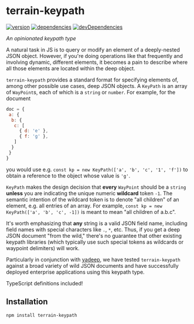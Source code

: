 # terrain-keypath
[![version](https://img.shields.io/npm/v/terrain-keypath.svg)](https://www.npmjs.org/package/terrain-keypath)
[![dependencies](https://david-dm.org/terraindata/terrain-keypath.svg)](https://david-dm.org/terraindata/terrain-keypath)
[![devDependencies](https://david-dm.org/terraindata/terrain-keypath/dev-status.svg)](https://david-dm.org/terraindata/terrain-keypath#info=devDependencies)

_An opinionated keypath type_

A natural task in JS is to query or modify an element of a deeply-nested JSON object.
However, if you're doing operations like that frequently and involving dynamic, different
elements, it becomes a pain to describe where all those elements are located within the
deep object.

`terrain-keypath` provides a standard format for specifying elements of, among other
possible use cases, deep JSON objects.  A `KeyPath` is an array of `WayPoint`s, each
of which is a `string` or `number`.  For example, for the document
```js
doc = {
 a: {
  b: {
   c: [
     { d: 'e' },
     { f: 'g' },
   ]
  }
 }
}
```
you would use e.g. `const kp = new KeyPath(['a', 'b', 'c', '1', 'f'])` to obtain
a reference to the object whose value is `'g'`.

`KeyPath` makes the design decision that **every** `WayPoint` should be a `string`
**unless** you are indicating the unique numeric **wildcard** token `-1`.  The
semantic intention of the wildcard token is to denote "all children" of an element,
e.g. all entries of an array.  For example,
`const kp = new KeyPath(['a', 'b', 'c', -1])`
is meant to mean "all children of a.b.c".

It's worth emphasizing that **any** string is a valid JSON field name, including
field names with special characters like `.`, `*`, etc.  Thus, if you get a deep
JSON document "from the wild," there's no guarantee that other existing keypath
libraries (which typically use such special tokens as wildcards or waypoint
delimiters) will work.

Particularly in conjunction with [yadeep](https://github.com/terraindata/yadeep),
we have tested `terrain-keypath` against a broad variety of wild JSON documents
and have successfully deployed enterprise applications using this keypath type.

TypeScript definitions included!

## Installation

    npm install terrain-keypath


